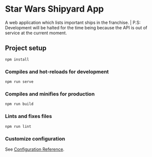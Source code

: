 # Star Wars Shipyard App

A web application which lists important ships in the franchise.
| P.S: Development will be halted for the time being because the API is out of service at the current moment.

## Project setup
```
npm install
```

### Compiles and hot-reloads for development
```
npm run serve
```

### Compiles and minifies for production
```
npm run build
```

### Lints and fixes files
```
npm run lint
```

### Customize configuration
See [Configuration Reference](https://cli.vuejs.org/config/).
